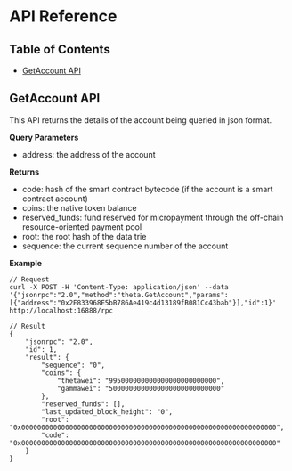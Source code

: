 # API Reference

## Table of Contents
- [GetAccount API](#getaccount-api)

## GetAccount API

This API returns the details of the account being queried in json format.

**Query Parameters**

- address: the address of the account

**Returns**

- code: hash of the smart contract bytecode (if the account is a smart contract account)
- coins: the native token balance
- reserved_funds: fund reserved for micropayment through the off-chain resource-oriented payment pool
- root: the root hash of the data trie
- sequence: the current sequence number of the account

**Example**
```
// Request
curl -X POST -H 'Content-Type: application/json' --data '{"jsonrpc":"2.0","method":"theta.GetAccount","params":[{"address":"0x2E833968E5bB786Ae419c4d13189fB081Cc43bab"}],"id":1}' http://localhost:16888/rpc

// Result
{
	"jsonrpc": "2.0",
	"id": 1,
	"result": {
		"sequence": "0",
		"coins": {
			"thetawei": "995000000000000000000000000",
			"gammawei": "5000000000000000000000000000"
		},
		"reserved_funds": [],
		"last_updated_block_height": "0",
		"root": "0x0000000000000000000000000000000000000000000000000000000000000000",
		"code": "0x0000000000000000000000000000000000000000000000000000000000000000"
	}
}
```
